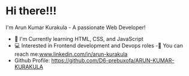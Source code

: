 # Hi there!!!
I'm Arun Kumar Kurakula - A passionate Web Developer!
- 🌱 I'm Currently learning HTML, CSS, and JavaScript
- 💻 Interested in Frontend development and Devops roles
-🚀 You can reach me:www.linkedin.com/in/arun-kurakula
- Github Profile: https://github.com/D6-prebuxofa/ARUN-KUMAR-KURAKULA
